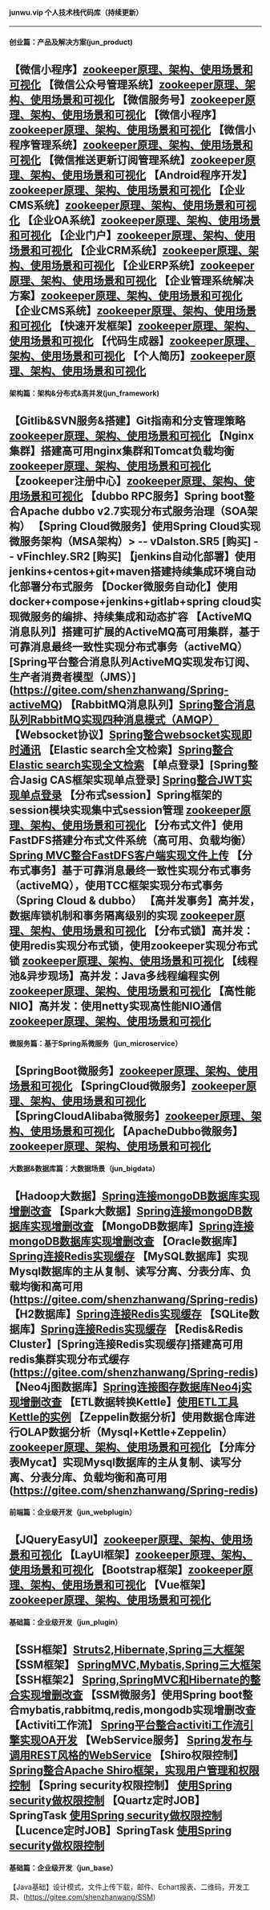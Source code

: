 #### junwu.vip 个人技术栈代码库（持续更新）
--------------------------------------------------------------------------------
#### 创业篇：产品及解决方案(jun_product)
【微信小程序】[zookeeper原理、架构、使用场景和可视化](https://gitee.com/shenzhanwang/zookeeper-practice)
【微信公众号管理系统】[zookeeper原理、架构、使用场景和可视化](https://gitee.com/shenzhanwang/zookeeper-practice)
【微信服务号】[zookeeper原理、架构、使用场景和可视化](https://gitee.com/shenzhanwang/zookeeper-practice)
【微信小程序】[zookeeper原理、架构、使用场景和可视化](https://gitee.com/shenzhanwang/zookeeper-practice)
【微信小程序管理系统】[zookeeper原理、架构、使用场景和可视化](https://gitee.com/shenzhanwang/zookeeper-practice)
【微信推送更新订阅管理系统】[zookeeper原理、架构、使用场景和可视化](https://gitee.com/shenzhanwang/zookeeper-practice)
【Android程序开发】[zookeeper原理、架构、使用场景和可视化](https://gitee.com/shenzhanwang/zookeeper-practice)
【企业CMS系统】[zookeeper原理、架构、使用场景和可视化](https://gitee.com/shenzhanwang/zookeeper-practice)
【企业OA系统】[zookeeper原理、架构、使用场景和可视化](https://gitee.com/shenzhanwang/zookeeper-practice)
【企业门户】[zookeeper原理、架构、使用场景和可视化](https://gitee.com/shenzhanwang/zookeeper-practice)
【企业CRM系统】[zookeeper原理、架构、使用场景和可视化](https://gitee.com/shenzhanwang/zookeeper-practice)
【企业ERP系统】[zookeeper原理、架构、使用场景和可视化](https://gitee.com/shenzhanwang/zookeeper-practice)
【企业管理系统解决方案】[zookeeper原理、架构、使用场景和可视化](https://gitee.com/shenzhanwang/zookeeper-practice)
【企业CMS系统】[zookeeper原理、架构、使用场景和可视化](https://gitee.com/shenzhanwang/zookeeper-practice)
【快速开发框架】[zookeeper原理、架构、使用场景和可视化](https://gitee.com/shenzhanwang/zookeeper-practice)
【代码生成器】[zookeeper原理、架构、使用场景和可视化](https://gitee.com/shenzhanwang/zookeeper-practice)
【个人简历】[zookeeper原理、架构、使用场景和可视化](https://gitee.com/shenzhanwang/zookeeper-practice)
--------------------------------------------------------------------------------
#### 架构篇：架构&分布式&高并发(jun_framework)
【Gitlib&SVN服务&搭建】Git指南和分支管理策略 [zookeeper原理、架构、使用场景和可视化](https://gitee.com/shenzhanwang/zookeeper-practice)
【Nginx集群】搭建高可用nginx集群和Tomcat负载均衡 [zookeeper原理、架构、使用场景和可视化](https://gitee.com/shenzhanwang/zookeeper-practice)
【zookeeper注册中心】[zookeeper原理、架构、使用场景和可视化](https://gitee.com/shenzhanwang/zookeeper-practice)
【dubbo RPC服务】Spring boot整合Apache dubbo v2.7实现分布式服务治理（SOA架构）
【Spring Cloud微服务】使用Spring Cloud实现微服务架构（MSA架构）> -- vDalston.SR5 [购买]  -- vFinchley.SR2 [购买]
【jenkins自动化部署】使用jenkins+centos+git+maven搭建持续集成环境自动化部署分布式服务 
【Docker微服务自动化】使用docker+compose+jenkins+gitlab+spring cloud实现微服务的编排、持续集成和动态扩容 
【ActiveMQ消息队列】搭建可扩展的ActiveMQ高可用集群，基于可靠消息最终一致性实现分布式事务（activeMQ） [Spring平台整合消息队列ActiveMQ实现发布订阅、生产者消费者模型（JMS）]
(https://gitee.com/shenzhanwang/Spring-activeMQ)
【RabbitMQ消息队列】[Spring整合消息队列RabbitMQ实现四种消息模式（AMQP）](https://gitee.com/shenzhanwang/Spring-rabbitMQ)
【Websocket协议】[Spring整合websocket实现即时通讯](https://gitee.com/shenzhanwang/Spring-websocket)
【Elastic search全文检索】[Spring整合Elastic search实现全文检索](https://gitee.com/shenzhanwang/Spring-elastic_search)
【单点登录】[Spring整合Jasig CAS框架实现单点登录] [Spring整合JWT实现单点登录](https://gitee.com/shenzhanwang/Spring-cas-sso)
【分布式session】Spring框架的session模块实现集中式session管理 [zookeeper原理、架构、使用场景和可视化](https://gitee.com/shenzhanwang/zookeeper-practice)
【分布式文件】使用FastDFS搭建分布式文件系统（高可用、负载均衡）[Spring MVC整合FastDFS客户端实现文件上传](https://gitee.com/shenzhanwang/Spring-fastdfs)
【分布式事务】基于可靠消息最终一致性实现分布式事务（activeMQ），使用TCC框架实现分布式事务（Spring Cloud & dubbo）
【高并发事务】高并发，数据库锁机制和事务隔离级别的实现 [zookeeper原理、架构、使用场景和可视化](https://gitee.com/shenzhanwang/zookeeper-practice)
【分布式锁】高并发：使用redis实现分布式锁，使用zookeeper实现分布式锁 [zookeeper原理、架构、使用场景和可视化](https://gitee.com/shenzhanwang/zookeeper-practice)
【线程池&异步现场】高并发：Java多线程编程实例 [zookeeper原理、架构、使用场景和可视化](https://gitee.com/shenzhanwang/zookeeper-practice)
【高性能NIO】高并发：使用netty实现高性能NIO通信[zookeeper原理、架构、使用场景和可视化](https://gitee.com/shenzhanwang/zookeeper-practice)
--------------------------------------------------------------------------------
#### 微服务篇：基于Spring系微服务（jun_microservice）
【SpringBoot微服务】[zookeeper原理、架构、使用场景和可视化](https://gitee.com/shenzhanwang/zookeeper-practice)
【SpringCloud微服务】[zookeeper原理、架构、使用场景和可视化](https://gitee.com/shenzhanwang/zookeeper-practice)
【SpringCloudAlibaba微服务】[zookeeper原理、架构、使用场景和可视化](https://gitee.com/shenzhanwang/zookeeper-practice)
【ApacheDubbo微服务】[zookeeper原理、架构、使用场景和可视化](https://gitee.com/shenzhanwang/zookeeper-practice)
--------------------------------------------------------------------------------
#### 大数据&数据库篇：大数据场景（jun_bigdata）
【Hadoop大数据】[Spring连接mongoDB数据库实现增删改查](https://gitee.com/shenzhanwang/Spring-mongoDB)
【Spark大数据】[Spring连接mongoDB数据库实现增删改查](https://gitee.com/shenzhanwang/Spring-mongoDB)
【MongoDB数据库】[Spring连接mongoDB数据库实现增删改查](https://gitee.com/shenzhanwang/Spring-mongoDB)
【Oracle数据库】[Spring连接Redis实现缓存](https://gitee.com/shenzhanwang/Spring-redis)
【MySQL数据库】实现Mysql数据库的主从复制、读写分离、分表分库、负载均衡和高可用(https://gitee.com/shenzhanwang/Spring-redis)
【H2数据库】[Spring连接Redis实现缓存](https://gitee.com/shenzhanwang/Spring-redis)
【SQLite数据库】[Spring连接Redis实现缓存](https://gitee.com/shenzhanwang/Spring-redis)
【Redis&Redis Cluster】[Spring连接Redis实现缓存]搭建高可用redis集群实现分布式缓存 (https://gitee.com/shenzhanwang/Spring-redis)
【Neo4j图数据库】[Spring连接图存数据库Neo4j实现增删改查](https://gitee.com/shenzhanwang/Spring-neo4j)
【ETL数据转换Kettle】[使用ETL工具Kettle的实例](https://gitee.com/shenzhanwang/Kettle-demo)
【Zeppelin数据分析】使用数据仓库进行OLAP数据分析（Mysql+Kettle+Zeppelin）[zookeeper原理、架构、使用场景和可视化](https://gitee.com/shenzhanwang/zookeeper-practice)
【分库分表Mycat】实现Mysql数据库的主从复制、读写分离、分表分库、负载均衡和高可用(https://gitee.com/shenzhanwang/Spring-redis)
--------------------------------------------------------------------------------
#### 前端篇：企业级开发（jun_webplugin）
【JQueryEasyUI】[zookeeper原理、架构、使用场景和可视化](https://gitee.com/shenzhanwang/zookeeper-practice)
【LayUI框架】[zookeeper原理、架构、使用场景和可视化](https://gitee.com/shenzhanwang/zookeeper-practice)
【Bootstrap框架】[zookeeper原理、架构、使用场景和可视化](https://gitee.com/shenzhanwang/zookeeper-practice)
【Vue框架】[zookeeper原理、架构、使用场景和可视化](https://gitee.com/shenzhanwang/zookeeper-practice)
--------------------------------------------------------------------------------
#### 基础篇：企业级开发（jun_plugin）
【SSH框架】[Struts2,Hibernate,Spring三大框架](https://gitee.com/shenzhanwang/S2SH)
【SSM框架】 [SpringMVC,Mybatis,Spring三大框架](https://gitee.com/shenzhanwang/SSM)
【SSH框架2】 [Spring,SpringMVC和Hibernate的整合实现增删改查](https://gitee.com/shenzhanwang/SSH)
【SSM微服务】使用Spring boot整合mybatis,rabbitmq,redis,mongodb实现增删改查 
【Activiti工作流】 [Spring平台整合activiti工作流引擎实现OA开发](https://gitee.com/shenzhanwang/Spring-activiti)
【WebService服务】 [Spring发布与调用REST风格的WebService](https://gitee.com/shenzhanwang/Spring-REST)
【Shiro权限控制】 [Spring整合Apache Shiro框架，实现用户管理和权限控制](https://gitee.com/shenzhanwang/Spring-shiro)
【Spring security权限控制】 [使用Spring security做权限控制](https://gitee.com/shenzhanwang/spring-security-demo)
【Quartz定时JOB】SpringTask [使用Spring security做权限控制](https://gitee.com/shenzhanwang/spring-security-demo)
【Lucence定时JOB】SpringTask [使用Spring security做权限控制](https://gitee.com/shenzhanwang/spring-security-demo)
--------------------------------------------------------------------------------
#### 基础篇：企业级开发（jun_base）
【Java基础】设计模式，文件上传下载，邮件、Echart报表、二维码，开发工具、(https://gitee.com/shenzhanwang/SSM)
